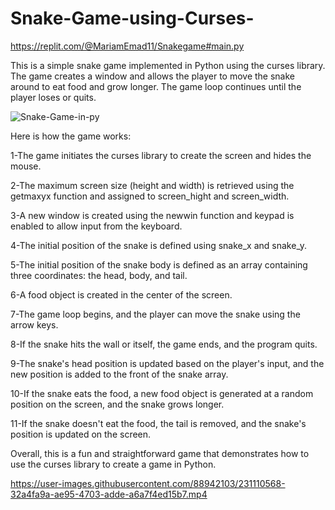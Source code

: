 # Snake-Game-using-Curses- 

https://replit.com/@MariamEmad11/Snakegame#main.py 

This is a simple snake game implemented in Python using the curses library. The game creates a window and allows the player to move the snake around to eat food and grow longer. The game loop continues until the player loses or quits.

![Snake-Game-in-py](https://user-images.githubusercontent.com/88942103/231101708-d74a6072-0412-477d-a8be-076ace3b9d71.jpg)  

Here is how the game works:

1-The game initiates the curses library to create the screen and hides the mouse.

2-The maximum screen size (height and width) is retrieved using the getmaxyx function and assigned to screen_hight and screen_width.

3-A new window is created using the newwin function and keypad is enabled to allow input from the keyboard.

4-The initial position of the snake is defined using snake_x and snake_y.

5-The initial position of the snake body is defined as an array containing three coordinates: the head, body, and tail.

6-A food object is created in the center of the screen.

7-The game loop begins, and the player can move the snake using the arrow keys.

8-If the snake hits the wall or itself, the game ends, and the program quits.

9-The snake's head position is updated based on the player's input, and the new position is added to the front of the snake array.

10-If the snake eats the food, a new food object is generated at a random position on the screen, and the snake grows longer.

11-If the snake doesn't eat the food, the tail is removed, and the snake's position is updated on the screen.


Overall, this is a fun and straightforward game that demonstrates how to use the curses library to create a game in Python.




https://user-images.githubusercontent.com/88942103/231110568-32a4fa9a-ae95-4703-adde-a6a7f4ed15b7.mp4


